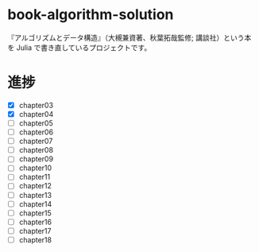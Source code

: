 # book-algorithm-solution
『アルゴリズムとデータ構造』（大槻兼資著、秋葉拓哉監修; 講談社）という本を Julia で書き直しているプロジェクトです。

# 進捗

- [x] chapter03
- [x] chapter04
- [ ] chapter05
- [ ] chapter06
- [ ] chapter07
- [ ] chapter08
- [ ] chapter09
- [ ] chapter10
- [ ] chapter11
- [ ] chapter12
- [ ] chapter13
- [ ] chapter14
- [ ] chapter15
- [ ] chapter16
- [ ] chapter17
- [ ] chapter18
